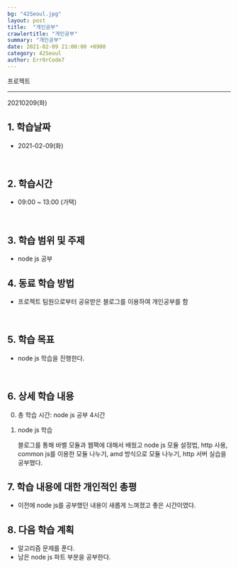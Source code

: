 ```yaml
---
bg: "42Seoul.jpg"
layout: post
title:  "개인공부"
crawlertitle: "개인공부"
summary: "개인공부"
date: 2021-02-09 21:00:00 +0900
category: 42Seoul
author: Err0rCode7
---
```


프로젝트

---

20210209(화)

## 1. 학습날짜

- 2021-02-09(화)
<br>

## 2. 학습시간

- 09:00 ~ 13:00 (가택)
<br>

## 3. 학습 범위 및 주제

- node js 공부

## 4. 동료 학습 방법

- 프로젝트 팀원으로부터 공유받은 블로그를 이용하여 개인공부를 함
<br>

## 5. 학습 목표

- node js 학습을 진행한다.

<br>

## 6. 상세 학습 내용

0. 총 학습 시간: node js 공부 4시간

1. node js 학습

	블로그를 통해 바벨 모듈과 웹팩에 대해서 배웠고 node js 모듈 설정법, http 사용, common js를 이용한 모듈 나누기, amd 방식으로 모듈 나누기,
	http 서버 실습을 공부했다.

## 7. 학습 내용에 대한 개인적인 총평

- 이전에 node js를 공부했던 내용이 새롭게 느껴졌고 좋은 시간이였다.

## 8. 다음 학습 계획

- 알고리즘 문제를 푼다.
- 남은 node js 파트 부분을 공부한다.